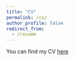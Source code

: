 ```yaml
---
title: "CV"
permalink: /cv/
author_profile: false
redirect_from:
  - /resume
---
```


You can find my CV [here](/files/Bonds_Stephanie_CV.pdf)
